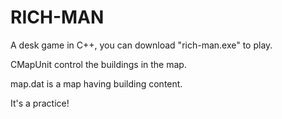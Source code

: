 # RICH-MAN
A desk game in C++, you can download "rich-man.exe" to play.

CMapUnit control the buildings in the map.

map.dat is a map having building content.

It's a practice!
